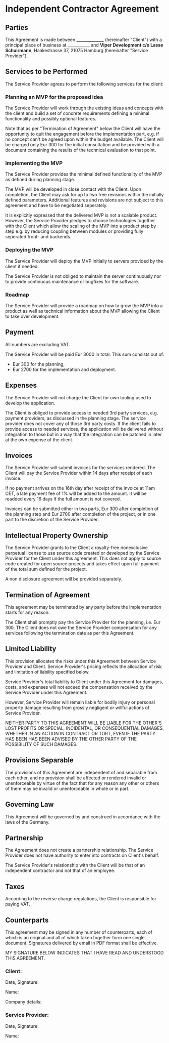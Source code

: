 # Independent Contractor Agreement

## Parties

This Agreement is made between **_____________** (hereinafter "Client")
with a principal place of business at ___________ and
**Viper Development c/o Lasse Schuirmann**, Haakestrasse 37, 21075 Hamburg
(hereinafter "Service Provider").

## Services to be Performed

The Service Provider agrees to perform the following services for the client:

### Planning an MVP for the proposed idea

The Service Provider will work through the existing ideas and concepts with
the client and build a set of concrete requirements defining a minimal
functionality and possibly optional features.

Note that as per "Termination of Agreement" below the Client will have the
opportunity to quit the engagement before the implementation part, e.g. if
no concept can't be agreed upon within the budget available. The Client will
be charged only Eur 300 for the initial consultation and be provided with a
document containing the results of the technical evaluation to that point.

### Implementing the MVP

The Service Provider provides the minimal defined functionality of the MVP
as defined during planning stage.

The MVP will be developed in close contact with the Client. Upon completion,
the Client may ask for up to two free revisions within the initially defined
parameters. Additional features and revisions are not subject to this agreement
and have to be negotiated seperately.

It is explicitly expressed that the delivered MVP is not a scalable product.
However, the Service Provider pledges to choose technologies together with the
Client which allow the scaling of the MVP into a product step by step e.g. by
reducing coupling between modules or providing fully seperated front- and
backends.

### Deploying the MVP

The Service Provider will deploy the MVP initially to servers provided by
the client if needed.

The Service Provider is not obliged to maintain the server continuously nor to
provide continuous maintenance or bugfixes for the software.

### Roadmap

The Service Provider will provide a roadmap on how to grow the MVP into a
product as well as technical information about the MVP allowing the Client
to take over development.

## Payment

All numbers are excluding VAT.

The Service Provider will be paid Eur 3000 in total. This sum consists out of:

- Eur 300 for the planning,
- Eur 2700 for the implementation and deployment.

## Expenses

The Service Provider will not charge the Client for own tooling used to develop
the application.

The Client is obliged to provide access to needed 3rd party services, e.g.
payment providers, as discussed in the planning stage. The service provider
does not cover any of those 3rd party costs. If the client fails to provide
access to needed services, the application will be delivered without
integration to those but in a way that the integration can be patched in later
at the own expense of the client.

## Invoices

The Service Provider will submit invoices for the services rendered. The Client
will pay the Service Provider within 14 days after receipt of each invoice.

If no payment arrives on the 16th day after receipt of the invoice at 11am CET,
a late payment fee of 1% will be added to the amount. It will be readded every
16 days if the full amount is not covered.

Invoices can be submitted either in two parts, Eur 300 after completion of the
planning step and Eur 2700 after completion of the project, or in one part to
the discretion of the Service Provider.

## Intellectual Property Ownership

The Service Provider grants to the Client a royalty-free nonexclusive perpetual
license to use source code created or developed by the Service Provider for the
Client under this agreement. This does not apply to source code created for
open source projects and takes effect upon full payment of the total sum
defined for the project.

A non disclosure agreement will be provided separately.

## Termination of Agreement

This agreement may be terminated by any party before the implementation starts
for any reason.

The Client shall promptly pay the Service Provider for the planning, i.e.
Eur 300. The Client does not owe the Service Provider compensation for any
services following the termination date as per this Agreement.

## Limited Liability

This provision allocates the risks under this Agreement between Service Provider
and Client. Service Provider's pricing reflects the allocation of risk and
limitation of liability specified below.

Service Provider's total liability to Client under this Agreement for damages,
costs, and expenses will not exceed the compensation received by the Service
Provider under this Agreement.

However, Service Provider will remain liable for bodily injury or personal
property damage resulting from grossly negligent or willful actions of
Service Provider.

NEITHER PARTY TO THIS AGREEMENT WILL BE LIABLE FOR THE OTHER'S LOST
PROFITS OR SPECIAL, INCIDENTAL, OR CONSEQUENTIAL DAMAGES, WHETHER IN
AN ACTION IN CONTRACT OR TORT, EVEN IF THE PARTY HAS BEEN HAS BEEN
ADVISED BY THE OTHER PARTY OF THE POSSIBILITY OF SUCH DAMAGES.

## Provisions Separable

The provisions of this Agreement are independent of and separable from each
other, and no provision shall be affected or rendered invalid or unenforceable
by virtue of the fact that for any reason any other or others of them may be
invalid or unenforceable in whole or in part.

## Governing Law

This Agreement will be governed by and construed in accordance with the laws of
the Germany.

## Partnership

The Agreement does not create a partnership relationship. The Service Provider
does not have authority to enter into contracts on Client's behalf.

The Service Provider's relationship with the Client will be that of an
independent contractor and not that of an employee.

## Taxes

According to the reverse charge regulations, the Client is responsible for
paying VAT.

## Counterparts

This agreement may be signed in any number of counterparts, each of which is an
original and all of which taken together form one single document. Signatures
delivered by email in PDF format shall be effective.

MY SIGNATURE BELOW INDICATES THAT I HAVE READ AND UNDERSTOOD THIS AGREEMENT.

### Client:

Date, Signature:

Name:

Company details:

### Service Provider:

Date, Signature:

Name:
